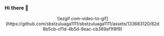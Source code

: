 ### Hi there 👋
<div id="header" align="center">
![ezgif com-video-to-gif](https://github.com/sbstzuluaga1111/sbstzuluaga1111/assets/133683120/82d8b5cb-cf1d-4b5d-9eac-cb389af1f8f9)
</div>

<!--
**sbstzuluaga1111/sbstzuluaga1111** is a ✨ _special_ ✨ repository because its `README.md` (this file) appears on your GitHub profile.

Here are some ideas to get you started:

- 🔭 I’m currently working on ...
- 🌱 I’m currently learning ...
- 👯 I’m looking to collaborate on ...
- 🤔 I’m looking for help with ...
- 💬 Ask me about ...
- 📫 How to reach me: ...
- 😄 Pronouns: ...
- ⚡ Fun fact: ...
-->
